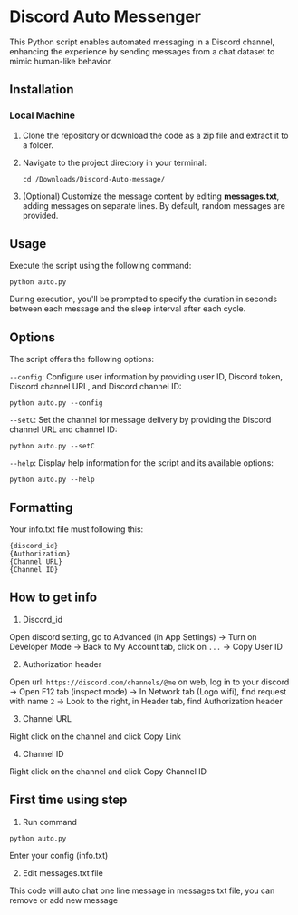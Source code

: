 # Discord Auto Messenger

This Python script enables automated messaging in a Discord channel, enhancing the experience by sending messages from a chat dataset to mimic human-like behavior.

## Installation

### Local Machine

1. Clone the repository or download the code as a zip file and extract it to a folder.
2. Navigate to the project directory in your terminal:

    ```
    cd /Downloads/Discord-Auto-message/
    ```

3. (Optional) Customize the message content by editing **messages.txt**, adding messages on separate lines. By default, random messages are provided.

## Usage

Execute the script using the following command:

```
python auto.py
```

During execution, you'll be prompted to specify the duration in seconds between each message and the sleep interval after each cycle.

## Options

The script offers the following options:

`--config`: Configure user information by providing user ID, Discord token, Discord channel URL, and Discord channel ID:

```
python auto.py --config
```

`--setC`: Set the channel for message delivery by providing the Discord channel URL and channel ID:

```
python auto.py --setC
```

`--help`: Display help information for the script and its available options:

```
python auto.py --help
```

## Formatting

Your info.txt file must following this:

```
{discord_id}
{Authorization}
{Channel URL}
{Channel ID}
```

## How to get info

1. Discord_id

Open discord setting, go to Advanced (in App Settings) -> Turn on Developer Mode
-> Back to My Account tab, click on `...` -> Copy User ID

2. Authorization header

Open url: `https://discord.com/channels/@me` on web, log in to your discord
-> Open F12 tab (inspect mode) -> In Network tab (Logo wifi), find request with name `2`
-> Look to the right, in Header tab, find Authorization header

3. Channel URL

Right click on the channel and click Copy Link

4. Channel ID

Right click on the channel and click Copy Channel ID

## First time using step

1. Run command

```
python auto.py
```

Enter your config (info.txt)

2. Edit messages.txt file

This code will auto chat one line message in messages.txt file, you can remove or add new message


